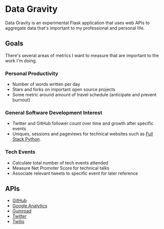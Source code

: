 # Data Gravity
Data Gravity is an experimental Flask application that uses web APIs to
aggregate data that's important to my professional and personal life.


## Goals
There's several areas of metrics I want to measure that are important to
the work I'm doing.

### Personal Productivity
* Number of words written per day
* Stars and forks on important open source projects
* Some metric around amount of travel schedule (anticipate and prevent 
  burnout)

### General Software Development Interest
* Twitter and GitHub follower count over time and growth after specific events
* Uniques, sessions and pageviews for technical websites such as 
  [Full Stack Python](http://www.fullstackpython.com/).

### Tech Events
* Calculate total number of tech events attended
* Measure Net Promoter Score for technical talks
* Associate relevant tweets to specific event for later reference


## APIs
* [GitHub](https://developer.github.com/v3/)
* [Google Analytics](https://developers.google.com/analytics/)
* [Gumroad](https://gumroad.com/api)
* [Twitter](https://dev.twitter.com/)
* [Twilio](https://www.twilio.com/)

